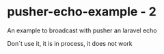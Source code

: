 # pusher-echo-example - 2
An example to broadcast with pusher an laravel echo

Don´t use it, it is in process, it does not work
